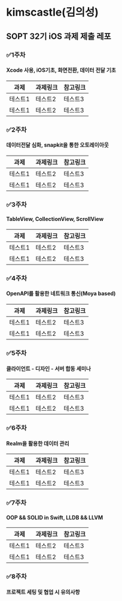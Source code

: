 # kimscastle(김의성)
## SOPT 32기 iOS 과제 제출 레포
### ✅1주차
#### Xcode 사용, iOS기초, 화면전환, 데이터 전달 기초
|과제|과제링크|참고링크|
|------|---|---|
|테스트1|테스트2|테스트3|
|테스트1|테스트2|테스트3|

### ✅2주차
#### 데이터전달 심화, snapkit을 통한 오토레이아웃
|과제|과제링크|참고링크|
|------|---|---|
|테스트1|테스트2|테스트3|
|테스트1|테스트2|테스트3|

### ✅3주차
#### TableView, CollectionView, ScrollView
|과제|과제링크|참고링크|
|------|---|---|
|테스트1|테스트2|테스트3|
|테스트1|테스트2|테스트3|

### ✅4주차
#### OpenAPI를 활용한 네트워크 통신(Moya based)
|과제|과제링크|참고링크|
|------|---|---|
|테스트1|테스트2|테스트3|
|테스트1|테스트2|테스트3|

### ✅5주차
#### 클라이언트 - 디자인 - 서버 합동 세미나
|과제|과제링크|참고링크|
|------|---|---|
|테스트1|테스트2|테스트3|
|테스트1|테스트2|테스트3|

### ✅6주차 
#### Realm을 활용한 데이터 관리
|과제|과제링크|참고링크|
|------|---|---|
|테스트1|테스트2|테스트3|
|테스트1|테스트2|테스트3|

### ✅7주차
#### OOP && SOLID in Swift, LLDB && LLVM
|과제|과제링크|참고링크|
|------|---|---|
|테스트1|테스트2|테스트3|
|테스트1|테스트2|테스트3|

### ✅8주차
#### 프로젝트 세팅 및 협업 시 유의사항
